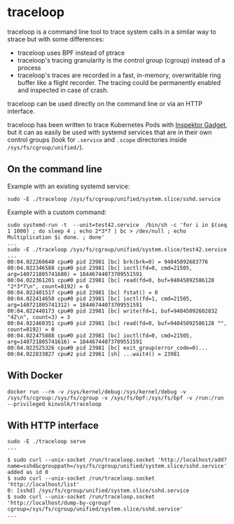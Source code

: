 # traceloop

traceloop is a command line tool to trace system calls in a similar way to
strace but with some differences:
- traceloop uses BPF instead of ptrace
- traceloop's tracing granularity is the control group (cgroup) instead of a
  process
- traceloop's traces are recorded in a fast, in-memory, overwritable ring
  buffer like a flight recorder. The tracing could be permanently enabled and
  inspected in case of crash.

traceloop can be used directly on the command line or via an HTTP interface.

traceloop has been written to trace Kubernetes Pods with [Inspektor
Gadget](https://github.com/kinvolk/inspektor-gadget), but it can as easily be
used with systemd services that are in their own control groups (look for
`.service` and `.scope` directories inside `/sys/fs/cgroup/unified/`).

## On the command line

Example with an existing systemd service:
```
sudo -E ./traceloop /sys/fs/cgroup/unified/system.slice/sshd.service
```

Example with a custom command:
```
sudo systemd-run -t  --unit=test42.service  /bin/sh -c 'for i in $(seq 1 1000) ; do sleep 4 ; echo 2*3*7 | bc > /dev/null ; echo Multiplication $i done. ; done'
...
sudo -E ./traceloop /sys/fs/cgroup/unified/system.slice/test42.service
...
00:04.022260640 cpu#0 pid 23981 [bc] brk(brk=0) = 94045092683776
00:04.022346588 cpu#0 pid 23981 [bc] ioctl(fd=0, cmd=21505, arg=140721805741680) = 18446744073709551591
00:04.022361201 cpu#0 pid 23981 [bc] read(fd=0, buf=94045092586128 "2*3*7\n", count=8192) = 6
00:04.022401517 cpu#0 pid 23981 [bc] fstat() = 0
00:04.022414650 cpu#0 pid 23981 [bc] ioctl(fd=1, cmd=21505, arg=140721805741312) = 18446744073709551591
00:04.022440173 cpu#0 pid 23981 [bc] write(fd=1, buf=94045092602832 "42\n", count=3) = 3
00:04.022460351 cpu#0 pid 23981 [bc] read(fd=0, buf=94045092586128 "", count=8192) = 0
00:04.022475888 cpu#0 pid 23981 [bc] ioctl(fd=0, cmd=21505, arg=140721805741616) = 18446744073709551591
00:04.022525326 cpu#0 pid 23981 [bc] exit_group(error_code=0)...
00:04.022833827 cpu#2 pid 23961 [sh] ...wait4() = 23981
```


## With Docker

```
docker run --rm -v /sys/kernel/debug:/sys/kernel/debug -v /sys/fs/cgroup:/sys/fs/cgroup -v /sys/fs/bpf:/sys/fs/bpf -v /run:/run --privileged kinvolk/traceloop
```

## With HTTP interface

```
sudo -E ./traceloop serve
...

$ sudo curl --unix-socket /run/traceloop.socket 'http://localhost/add?name=sshd&cgrouppath=/sys/fs/cgroup/unified/system.slice/sshd.service'
added as id 0
$ sudo curl --unix-socket /run/traceloop.socket 'http://localhost/list'
0: [sshd] /sys/fs/cgroup/unified/system.slice/sshd.service
$ sudo curl --unix-socket /run/traceloop.socket 'http://localhost/dump-by-cgroup?cgroup=/sys/fs/cgroup/unified/system.slice/sshd.service'
...

```
